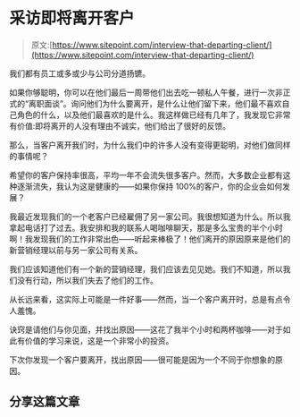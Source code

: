 # 采访即将离开客户

> 原文:[https://www.sitepoint.com/interview-that-departing-client/](https://www.sitepoint.com/interview-that-departing-client/)

我们都有员工或多或少与公司分道扬镳。

如果你够聪明，你可以在他们最后一周带他们出去吃一顿私人午餐，进行一次非正式的“离职面谈”。询问他们为什么要离开，是什么让他们留下来，他们最不喜欢自己角色的什么，以及他们最喜欢的是什么。我这样做已经有几年了，我发现它非常有价值:即将离开的人没有理由不诚实，他们给出了很好的反馈。

那么，当客户离开我们时，为什么我们中的许多人没有变得更聪明，对他们做同样的事情呢？

希望你的客户保持率很高，平均一年不会流失很多客户。然而，大多数企业都有这种逐渐流失，我认为这是健康的——如果你保持 100%的客户，你的企业会如何发展？

我最近发现我们的一个老客户已经雇佣了另一家公司。我很想知道为什么。所以我拿起电话打了过去。我安排和我的联系人喝咖啡聊天，那是多么宝贵的半个小时啊！我发现我们的工作非常出色——听起来棒极了！他们离开的原因原来是他们的新营销经理以前与另一家公司有关系。

我们应该知道他们有一个新的营销经理，我们应该去见见她。我们不知道，所以我们没有行动，所以我们失去了他们的工作。

从长远来看，这实际上可能是一件好事——然而，当一个客户离开时，总是有点令人羞愧。

诀窍是请他们与你见面，并找出原因——这花了我半个小时和两杯咖啡——对于如此有价值的学习来说，这是一个非常小的投资。

下次你发现一个客户要离开，找出原因——很可能是因为一个不同于你想象的原因。

## 分享这篇文章